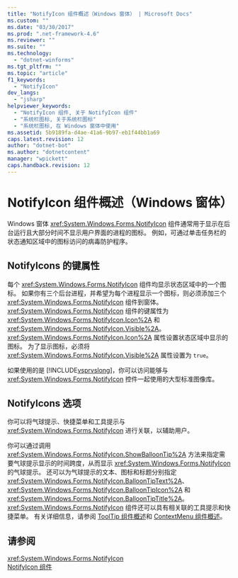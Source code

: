 ```yaml
---
title: "NotifyIcon 组件概述（Windows 窗体） | Microsoft Docs"
ms.custom: ""
ms.date: "03/30/2017"
ms.prod: ".net-framework-4.6"
ms.reviewer: ""
ms.suite: ""
ms.technology: 
  - "dotnet-winforms"
ms.tgt_pltfrm: ""
ms.topic: "article"
f1_keywords: 
  - "NotifyIcon"
dev_langs: 
  - "jsharp"
helpviewer_keywords: 
  - "NotifyIcon 组件, 关于 NotifyIcon 组件"
  - "系统栏图标, 关于系统栏图标"
  - "系统栏图标, 在 Windows 窗体中使用"
ms.assetid: 5b9189fa-d4ae-41a6-9b97-eb1f44bb1a69
caps.latest.revision: 12
author: "dotnet-bot"
ms.author: "dotnetcontent"
manager: "wpickett"
caps.handback.revision: 12
---
```

# NotifyIcon 组件概述（Windows 窗体）
Windows 窗体 <xref:System.Windows.Forms.NotifyIcon> 组件通常用于显示在后台运行且大部分时间不显示用户界面的进程的图标。  例如，可通过单击任务栏的状态通知区域中的图标访问的病毒防护程序。  
  
## NotifyIcons 的键属性  
 每个 <xref:System.Windows.Forms.NotifyIcon> 组件均显示状态区域中的一个图标。  如果你有三个后台进程，并希望为每个进程显示一个图标，则必须添加三个 <xref:System.Windows.Forms.NotifyIcon> 组件到窗体。  <xref:System.Windows.Forms.NotifyIcon> 组件的键属性为 <xref:System.Windows.Forms.NotifyIcon.Icon%2A> 和 <xref:System.Windows.Forms.NotifyIcon.Visible%2A>。  <xref:System.Windows.Forms.NotifyIcon.Icon%2A> 属性设置状态区域中显示的图标。  为了显示图标，必须将 <xref:System.Windows.Forms.NotifyIcon.Visible%2A> 属性设置为 `true`。  
  
 如果使用的是 [!INCLUDE[vsprvslong](../../../../includes/vsprvslong-md.md)]，你可以访问能够与 <xref:System.Windows.Forms.NotifyIcon> 控件一起使用的大型标准图像库。  
  
## NotifyIcons 选项  
 你可以将气球提示、快捷菜单和工具提示与 <xref:System.Windows.Forms.NotifyIcon> 进行关联，以辅助用户。  
  
 你可以通过调用 <xref:System.Windows.Forms.NotifyIcon.ShowBalloonTip%2A> 方法来指定需要气球提示显示的时间跨度，从而显示 <xref:System.Windows.Forms.NotifyIcon> 的气球提示。  还可以为气球提示的文本、图标和标题分别指定 <xref:System.Windows.Forms.NotifyIcon.BalloonTipText%2A>、<xref:System.Windows.Forms.NotifyIcon.BalloonTipIcon%2A> 和 <xref:System.Windows.Forms.NotifyIcon.BalloonTipTitle%2A>。  <xref:System.Windows.Forms.NotifyIcon> 组件还可以具有相关联的工具提示和快捷菜单。  有关详细信息，请参阅 [ToolTip 组件概述](../../../../docs/framework/winforms/controls/tooltip-component-overview-windows-forms.md)和 [ContextMenu 组件概述](../../../../docs/framework/winforms/controls/contextmenu-component-overview-windows-forms.md)。  
  
## 请参阅  
 <xref:System.Windows.Forms.NotifyIcon>   
 [NotifyIcon 组件](../../../../docs/framework/winforms/controls/notifyicon-component-windows-forms.md)